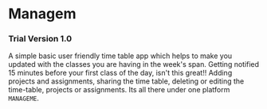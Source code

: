 # Managem
### Trial Version 1.0
A simple basic user friendly time table app which helps to make you updated with the classes you are having in the week's span. Getting notified 15 minutes before your first class of the day, isn't this great!! Adding projects and assignments, sharing the time table, deleting or editing the time-table, projects or assignments. Its all there under one platform `MANAGEME`.
